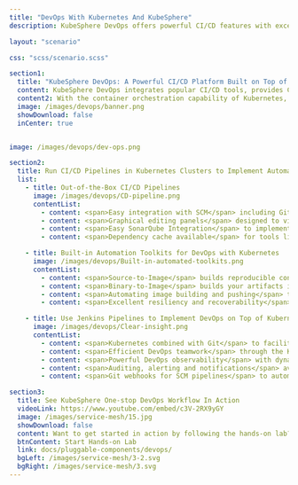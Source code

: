 ```yaml
---
title: "DevOps With Kubernetes And KubeSphere"
description: KubeSphere DevOps offers powerful CI/CD features with excellent scalability and observability on top of Kubernetes for DevOps-oriented teams.

layout: "scenario"

css: "scss/scenario.scss"

section1:
  title: "KubeSphere DevOps: A Powerful CI/CD Platform Built on Top of Kubernetes for DevOps-oriented Teams."
  content: KubeSphere DevOps integrates popular CI/CD tools, provides CI/CD pipelines based on Jenkins, offers automation toolkits including Binary-to-Image (B2I) and Source-to-Image (S2I), and boosts continuous delivery across Kubernetes clusters.
  content2: With the container orchestration capability of Kubernetes, KubeSphere DevOps scales Jenkins Agents dynamically, improves CI/CD workflow efficiency, and helps organizations accelerate the time to market for products.
  image: /images/devops/banner.png
  showDownload: false
  inCenter: true


image: /images/devops/dev-ops.png

section2:
  title: Run CI/CD Pipelines in Kubernetes Clusters to Implement Automated Code Checkout, Testing, Code Analysis, Building, Deploying and Releasing
  list:
    - title: Out-of-the-Box CI/CD Pipelines
      image: /images/devops/CD-pipeline.png
      contentList:
        - content: <span>Easy integration with SCM</span> including GitLab/GitHub/BitBucket/SVN to simplify continuous integration
        - content: <span>Graphical editing panels</span> designed to visualize and simplify CI/CD pipeline creation without writing any Jenkinsfile
        - content: <span>Easy SonarQube Integration</span> to implement source code quality analysis and view results on the KubeSphere console
        - content: <span>Dependency cache available</span> for tools like Maven running in Kubernetes Pods to accelerate image building and workloads deployment across Kubernetes Clusters

    - title: Built-in Automation Toolkits for DevOps with Kubernetes
      image: /images/devops/Built-in-automated-toolkits.png
      contentList:
        - content: <span>Source-to-Image</span> builds reproducible container images from source code without writing any Dockerfile and deploys workloads to Kubernetes clusters
        - content: <span>Binary-to-Image</span> builds your artifacts into runnable images and deploys workloads to Kubernetes clusters
        - content: <span>Automating image building and pushing</span> to any registry and achieving continuous deployment to Kubernetes clusters
        - content: <span>Excellent resiliency and recoverability</span> as you can copy pipelines and run them concurrently as well as rebuild and rerun S2I/B2I whenever a patch is needed

    - title: Use Jenkins Pipelines to Implement DevOps on Top of Kubernetes
      image: /images/devops/Clear-insight.png
      contentList:
        - content: <span>Kubernetes combined with Git</span> to facilitate continuous integration with code repositories and boost continuous delivery of cloud-native applications
        - content: <span>Efficient DevOps teamwork</span> through the KubeSphere multi-tenant system on the basis of Kubernetes RBAC to achieve better access control in CI/CD workflows
        - content: <span>Powerful DevOps observability</span> with dynamic logs for S2I/B2I builds and pipelines to help you manage Kubernetes DevOps resources with ease
        - content: <span>Auditing, alerting and notifications</span> available for pipelines to ensure quick identification and resolution of issues throughout CI/CD workflows
        - content: <span>Git webhooks for SCM pipelines</span> to automatically trigger a Jenkins build when new commits are submitted to a branch

section3:
  title: See KubeSphere One-stop DevOps Workflow In Action
  videoLink: https://www.youtube.com/embed/c3V-2RX9yGY
  image: /images/service-mesh/15.jpg
  showDownload: false
  content: Want to get started in action by following the hands-on lab?
  btnContent: Start Hands-on Lab
  link: docs/pluggable-components/devops/
  bgLeft: /images/service-mesh/3-2.svg
  bgRight: /images/service-mesh/3.svg
---
```

